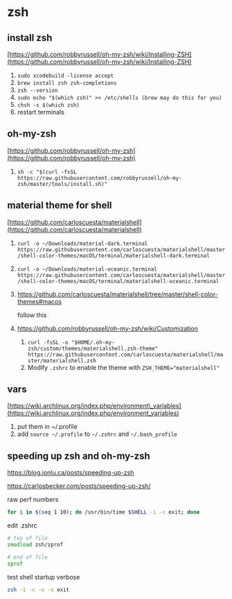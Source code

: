 # zsh

## install zsh

[https://github.com/robbyrussell/oh-my-zsh/wiki/Installing-ZSH](https://github.com/robbyrussell/oh-my-zsh/wiki/Installing-ZSH)

1. `sudo xcodebuild -license accept`
2. `brew install zsh zsh-completions`
3. `zsh --version`
4. `sudo echo "$(which zsh)" >> /etc/shells (brew may do this for you)`
5. `chsh -s $(which zsh)`
6. restart terminals

## oh-my-zsh

[https://github.com/robbyrussell/oh-my-zsh](https://github.com/robbyrussell/oh-my-zsh)

1. `sh -c "$(curl -fsSL https://raw.githubusercontent.com/robbyrussell/oh-my-zsh/master/tools/install.sh)"`

## material theme for shell

[https://github.com/carloscuesta/materialshell](https://github.com/carloscuesta/materialshell)

1. `curl -o ~/Downloads/material-dark.terminal https://raw.githubusercontent.com/carloscuesta/materialshell/master/shell-color-themes/macOS/terminal/materialshell-dark.terminal`
2. `curl -o ~/Downloads/material-oceanic.terminal https://raw.githubusercontent.com/carloscuesta/materialshell/master/shell-color-themes/macOS/terminal/materialshell-oceanic.terminal`
3. https://github.com/carloscuesta/materialshell/tree/master/shell-color-themes#macos

   follow this
4. https://github.com/robbyrussell/oh-my-zsh/wiki/Customization
   1. `curl -fsSL -o "$HOME/.oh-my-zsh/custom/themes/materialshell.zsh-theme" https://raw.githubusercontent.com/carloscuesta/materialshell/master/materialshell.zsh`
   1. Modify `.zshrc` to enable the theme with `ZSH_THEME="materialshell"`

## vars

[https://wiki.archlinux.org/index.php/environment\_variables](https://wiki.archlinux.org/index.php/environment_variables)

1. put them in ~/.profile
2. add `source ~/.profile` to `~/.zshrc` and `~/.bash_profile`

## speeding up zsh and oh-my-zsh

https://blog.jonlu.ca/posts/speeding-up-zsh

https://carlosbecker.com/posts/speeding-up-zsh/

raw perf numbers

```bash
for i in $(seq 1 10); do /usr/bin/time $SHELL -i -c exit; done
```

edit .zshrc

```zsh
# top of file
zmodload zsh/zprof

# end of file
zprof
```

test shell startup verbose

```zsh
zsh -i -c -v -x exit
```